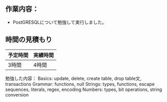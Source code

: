 ## 作業内容：
* PostGRESQLについて勉強して実行しました。
## 時間の見積もり
予定時間 | 実績時間
-- | --
3時間 | 4時間

勉強した内容：
Basics: update, delete, create table, drop table文, transactions
Grammar: functions, null
Strings: types, functions, escape sequences, literals, regex, encoding
Numbers: types, bit operations, string conversion
